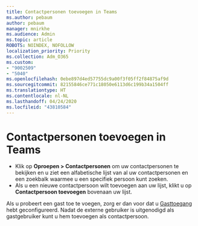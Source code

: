 ```yaml
---
title: Contactpersonen toevoegen in Teams
ms.author: pebaum
author: pebaum
manager: mnirkhe
ms.audience: Admin
ms.topic: article
ROBOTS: NOINDEX, NOFOLLOW
localization_priority: Priority
ms.collection: Adm_O365
ms.custom:
- "9002509"
- "5040"
ms.openlocfilehash: 0ebe897d4ed57755dc9a00f3f05ff2f84875af9d
ms.sourcegitcommit: 82155846ce771c18050e6113d6c199b34a1504ff
ms.translationtype: HT
ms.contentlocale: nl-NL
ms.lasthandoff: 04/24/2020
ms.locfileid: "43810584"
---
```

# <a name="add-contacts-in-teams"></a>Contactpersonen toevoegen in Teams

- Klik op **Oproepen > Contactpersonen** om uw contactpersonen te bekijken en u ziet een alfabetische lijst van al uw contactpersonen en een zoekbalk waarmee u een specifiek persoon kunt zoeken. 
- Als u een nieuwe contactpersoon wilt toevoegen aan uw lijst, klikt u op **Contactpersoon toevoegen** bovenaan uw lijst.

Als u probeert een gast toe te voegen, zorg er dan voor dat u [Gasttoegang](https://docs.microsoft.com/microsoftteams/set-up-guests) hebt geconfigureerd. Nadat de externe gebruiker is uitgenodigd als gastgebruiker kunt u hem toevoegen als contactpersoon.
